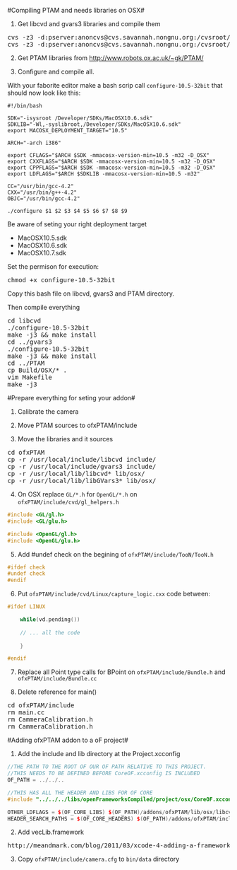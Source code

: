 #Compiling PTAM and needs libraries on OSX#

1. Get libcvd and gvars3 libraries and compile them
<pre>
cvs -z3 -d:pserver:anoncvs@cvs.savannah.nongnu.org:/cvsroot/libcvd co libcvd
cvs -z3 -d:pserver:anoncvs@cvs.savannah.nongnu.org:/cvsroot/libcvd co gvars3
</pre>

2. Get PTAM libraries from http://www.robots.ox.ac.uk/~gk/PTAM/

3. Configure and compile all.

With your faborite editor make a bash scrip call ```configure-10.5-32bit``` that should now look like this:

```
#!/bin/bash

SDK="-isysroot /Developer/SDKs/MacOSX10.6.sdk"
SDKLIB="-Wl,-syslibroot,/Developer/SDKs/MacOSX10.6.sdk"
export MACOSX_DEPLOYMENT_TARGET="10.5"

ARCH="-arch i386"

export CFLAGS="$ARCH $SDK -mmacosx-version-min=10.5 -m32 -D_OSX"
export CXXFLAGS="$ARCH $SDK -mmacosx-version-min=10.5 -m32 -D_OSX"
export CPPFLAGS="$ARCH $SDK -mmacosx-version-min=10.5 -m32 -D_OSX"
export LDFLAGS="$ARCH $SDKLIB -mmacosx-version-min=10.5 -m32"

CC="/usr/bin/gcc-4.2"
CXX="/usr/bin/g++-4.2"
OBJC="/usr/bin/gcc-4.2"

./configure $1 $2 $3 $4 $5 $6 $7 $8 $9
```

Be aware of seting your right deployment target
- MacOSX10.5.sdk
- MacOSX10.6.sdk
- MacOSX10.7.sdk


Set the permison for execution:

<pre>
chmod +x configure-10.5-32bit
</pre>

Copy this bash file on libcvd, gvars3 and PTAM directory.

Then compile everything
<pre>
cd libcvd
./configure-10.5-32bit
make -j3 && make install
cd ../gvars3
./configure-10.5-32bit
make -j3 && make install
cd ../PTAM
cp Build/OSX/* .
vim Makefile
make -j3
</pre>

#Prepare everything for seting your addon#
1. Calibrate the camera

2. Move PTAM sources to ofxPTAM/include

3. Move the libraries and it sources
<pre>
cd ofxPTAM
cp -r /usr/local/include/libcvd include/
cp -r /usr/local/include/gvars3 include/
cp -r /usr/local/lib/libcvd* lib/osx/
cp -r /usr/local/lib/libGVars3* lib/osx/
</pre>

4. On OSX replace ```GL/*.h``` for ```OpenGL/*.h``` on ```ofxPTAM/include/cvd/gl_helpers.h```

```c++
#include <GL/gl.h>
#include <GL/glu.h>

#include <OpenGL/gl.h>
#include <OpenGL/glu.h>
```

5. Add #undef check on the begining of ```ofxPTAM/include/TooN/TooN.h```

```c++
#ifdef check
#undef check
#endif

```

6. Put ```ofxPTAM/include/cvd/Linux/capture_logic.cxx``` code between:
```c++
#ifdef LINUX

    while(vd.pending())
    
    // ... all the code
    
    }

#endif
```

7. Replace all Point type calls for BPoint on ```ofxPTAM/include/Bundle.h``` and ```ofxPTAM/include/Bundle.cc```
		
8. Delete reference for main() 
<pre>
cd ofxPTAM/include
rm main.cc
rm CammeraCalibration.h
rm CammeraCalibration.h
</pre>

#Adding ofxPTAM addon to a oF project#

1. Add the include and lib directory at the Project.xcconfig
```c++
//THE PATH TO THE ROOT OF OUR OF PATH RELATIVE TO THIS PROJECT.
//THIS NEEDS TO BE DEFINED BEFORE CoreOF.xcconfig IS INCLUDED
OF_PATH = ../../..

//THIS HAS ALL THE HEADER AND LIBS FOR OF CORE
#include "../../../libs/openFrameworksCompiled/project/osx/CoreOF.xcconfig"

OTHER_LDFLAGS = $(OF_CORE_LIBS) $(OF_PATH)/addons/ofxPTAM/lib/osx/libcvd-0.8.dylib
HEADER_SEARCH_PATHS = $(OF_CORE_HEADERS) $(OF_PATH)/addons/ofxPTAM/include
```

2. Add vecLib.framework
<pre>
http://meandmark.com/blog/2011/03/xcode-4-adding-a-framework-to-your-project/
</pre>

3. Copy ```ofxPTAM/include/camera.cfg``` to ```bin/data``` directory 